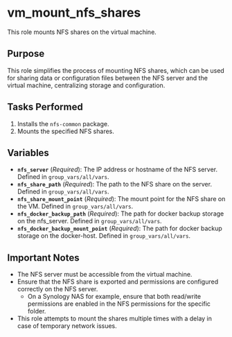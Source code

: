 # vm_mount_nfs_shares

This role mounts NFS shares on the virtual machine.

## Purpose

This role simplifies the process of mounting NFS shares, which can be used for sharing data or configuration files between the NFS server and the virtual machine, centralizing storage and configuration.

## Tasks Performed

1. Installs the `nfs-common` package.
2. Mounts the specified NFS shares.

## Variables

*   **`nfs_server`** (*Required*): The IP address or hostname of the NFS server. Defined in `group_vars/all/vars`.
*   **`nfs_share_path`** (*Required*): The path to the NFS share on the server. Defined in `group_vars/all/vars`.
*   **`nfs_share_mount_point`** (*Required*): The mount point for the NFS share on the VM. Defined in `group_vars/all/vars`.
*   **`nfs_docker_backup_path`** (*Required*): The path for docker backup storage on the nfs_server.  Defined in `group_vars/all/vars`.
*   **`nfs_docker_backup_mount_point`** (*Required*): The path for docker backup storage on the docker-host. Defined in `group_vars/all/vars`.


## Important Notes

*   The NFS server must be accessible from the virtual machine.
*   Ensure that the NFS share is exported and permissions are configured correctly on the NFS server.
    *   On a Synology NAS for example, ensure that both read/write permissions are enabled in the NFS permissions for the specific folder.
*   This role attempts to mount the shares multiple times with a delay in case of temporary network issues.